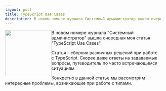 ```yaml
---
layout: post
title: TypeScript Use Cases
description: В новом номере журнала Системный администратор вышла очередная моя статья про особенности работы с TypeScript
---
```

<img src="http://samag.ru/img/upload/edition/1470039988cover07-08(164-165).jpg" style="width:150px;float:left">

В новом номере журнала "Системный администратор" вышла очередная моя статья "TypeScript Use Cases".

Статья – сборник различных решений при работе с TypeScript. Скорее даже ответы на задаваемые вопросы, путеводитель по часто встречающимся ситуациям.

Конкретно в данной статье мы рассмотрим интересные проблемы, возникающие при работе с типами.

